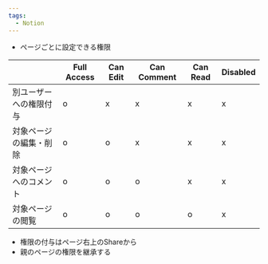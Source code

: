 ```yaml
---
tags:
  - Notion
---
```

- ページごとに設定できる権限

|                        | Full Access | Can Edit | Can Comment | Can Read | Disabled |
| ---------------------- | ----------- | -------- | ----------- | -------- | -------- |
| 別ユーザーへの権限付与 | o           | x        | x           | x        | x        |
| 対象ページの編集・削除 | o           | o        | x           | x        | x        |
| 対象ページへのコメント | o           | o        | o           | x        | x        |
| 対象ページの閲覧       | o           | o        | o           | o        | x         |

- 権限の付与はページ右上のShareから
- 親のページの権限を継承する
